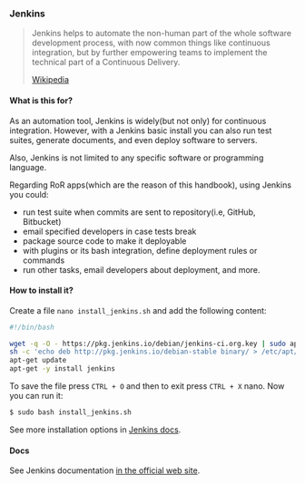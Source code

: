 ### Jenkins

> Jenkins helps to automate the non-human part of the whole software development process, with now common things like continuous integration, but by further empowering teams to implement the technical part of a Continuous Delivery.
>
> [Wikipedia](https://en.wikipedia.org/wiki/Jenkins_(software))

#### What is this for?

As an automation tool, Jenkins is widely(but not only) for continuous integration. However, with a Jenkins basic install you can also run test suites, generate documents, and even deploy software to servers.

Also, Jenkins is not limited to any specific software or programming language.

Regarding RoR apps(which are the reason of this handbook), using Jenkins you could:

- run test suite when commits are sent to repository(i.e, GitHub, Bitbucket)
- email specified developers in case tests break
- package source code to make it deployable
- with plugins or its bash integration, define deployment rules or commands
- run other tasks, email developers about deployment, and more.

#### How to install it?

Create a file `nano install_jenkins.sh` and add the following content:

```bash
#!/bin/bash

wget -q -O - https://pkg.jenkins.io/debian/jenkins-ci.org.key | sudo apt-key add -
sh -c 'echo deb http://pkg.jenkins.io/debian-stable binary/ > /etc/apt/sources.list.d/jenkins.list'
apt-get update
apt-get -y install jenkins
```

To save the file press `CTRL + O` and then to exit press `CTRL + X` nano. Now you can run it:

```bash
$ sudo bash install_jenkins.sh
```

See more installation options in [Jenkins docs](https://jenkins.io/doc/book/installing/).

#### Docs

See Jenkins documentation [in the official web site](https://jenkins.io/doc/).
